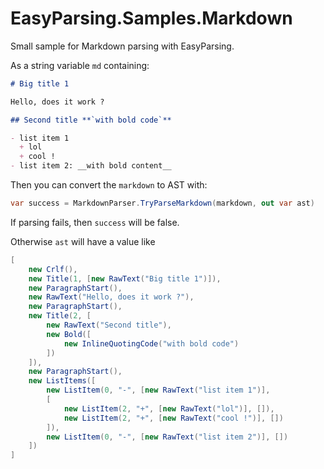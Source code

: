 
# EasyParsing.Samples.Markdown

Small sample for Markdown parsing with EasyParsing.

As a string variable `md` containing:

```markdown
# Big title 1

Hello, does it work ?

## Second title **`with bold code`**

- list item 1
  + lol
  + cool !
- list item 2: __with bold content__

```

Then you can convert the `markdown` to AST with:

```C#
var success = MarkdownParser.TryParseMarkdown(markdown, out var ast)
```

If parsing fails, then `success` will be false.

Otherwise `ast` will have a value like

```C#
[
    new Crlf(),
    new Title(1, [new RawText("Big title 1")]),
    new ParagraphStart(),
    new RawText("Hello, does it work ?"),
    new ParagraphStart(),
    new Title(2, [
        new RawText("Second title"),
        new Bold([
            new InlineQuotingCode("with bold code")
        ])
    ]),
    new ParagraphStart(),
    new ListItems([
        new ListItem(0, "-", [new RawText("list item 1")], 
        [
            new ListItem(2, "+", [new RawText("lol")], []),
            new ListItem(2, "+", [new RawText("cool !")], [])
        ]),
        new ListItem(0, "-", [new RawText("list item 2")], [])
    ])
]
```

